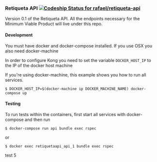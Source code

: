 ### Retiqueta API [![Codeship Status for rafael/retiqueta-api](https://codeship.com/projects/bff80d60-477d-0133-5250-066ef9c7f962/status?branch=master)](https://codeship.com/projects/105041)


Version 0.1 of the Retiqueta API. All the endpoints necessary for the Minimum Viable Product
will live under this repo.

#### Development

You must have docker and docker-compose installed. If you use OSX you also need docker-machine

In order to configure Kong you need to set the variable `DOCKER_HOST_IP` to the IP of the docker host machine

If you're using docker-machine, this example shows you how to run all services.
```
$ DOCKER_HOST_IP=$(docker-machine ip DOCKER_MACHINE_NAME) docker-compose up
```

#### Testing

To run tests within the containers, first start all services with docker-compose and then run

```
$ docker-compose run api bundle exec rspec
```

or

```
$ docker exec retiquetaapi_api_1 bundle exec rspec
```

test 5

